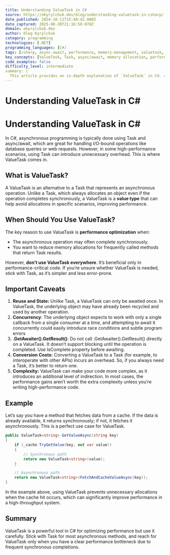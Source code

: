 ```yaml
---
title: Understanding ValueTask in C#
source: https://okyrylchuk.dev/blog/understanding-valuetask-in-csharp/
date_published: 2024-10-11T15:40:42.000Z
date_captured: 2025-08-20T21:16:50.078Z
domain: okyrylchuk.dev
author: Oleg Kyrylchuk
category: programming
technologies: [.NET]
programming_languages: [C#]
tags: [csharp, async-await, performance, memory-management, valuetask, task, asynchronous-programming, optimization]
key_concepts: [ValueTask, Task, async/await, memory allocation, performance optimization, value types, synchronous completion, concurrency issues]
code_examples: false
difficulty_level: intermediate
summary: |
  This article provides an in-depth explanation of `ValueTask` in C#, contrasting it with the standard `Task` for asynchronous operations. It highlights `ValueTask`'s primary benefit: reducing memory allocations and improving performance, especially when operations frequently complete synchronously. The author details specific scenarios where `ValueTask` is advantageous, such as caching, while also outlining critical caveats like its single-await limitation and potential for concurrency issues. The piece concludes by advising developers to use `ValueTask` judiciously, reserving it for performance-critical code paths where its benefits outweigh the added complexity.
---
```

# Understanding ValueTask in C#

# Understanding ValueTask in C#

In C#, asynchronous programming is typically done using Task and async/await, which are great for handling I/O-bound operations like database queries or web requests. However, in some high-performance scenarios, using Task can introduce unnecessary overhead. This is where ValueTask comes in.

## **What is ValueTask?**

A ValueTask is an alternative to a Task that represents an asynchronous operation. Unlike a Task, which always allocates an object even if the operation completes synchronously, a ValueTask is a **value type** that can help avoid allocations in specific scenarios, improving performance.

## **When Should You Use ValueTask?**

The key reason to use ValueTask is **performance optimization** when:

*   The asynchronous operation may often complete synchronously.
*   You want to reduce memory allocations for frequently called methods that return Task results.

However, **don’t use ValueTask everywhere**. It’s beneficial only in performance-critical code. If you’re unsure whether ValueTask is needed, stick with Task, as it’s simpler and less error-prone.

## **Important Caveats**

1.  **Reuse and State:** Unlike Task, a ValueTask can only be awaited once. In ValueTask, the underlying object may have already been recycled and used by another operation.
2.  **Concurrency**: The underlying object expects to work with only a single callback from a single consumer at a time, and attempting to await it concurrently could easily introduce race conditions and subtle program errors
3.  **.GetAwaiter().GetResult()**: Do not call .GetAwaiter().GetResult() directly on a ValueTask. It doesn’t support blocking until the operation is completed. Use IsComplete property before awaiting.
4.  **Conversion Costs:** Converting a ValueTask to a Task (for example, to interoperate with other APIs) incurs an overhead. So, if you always need a Task, it’s better to return one.
5.  **Complexity:** ValueTask can make your code more complex, as it introduces an additional level of indirection. In most cases, the performance gains aren’t worth the extra complexity unless you’re writing high-performance code.

## **Example**

Let’s say you have a method that fetches data from a cache. If the data is already available, it returns synchronously; if not, it fetches it asynchronously. This is a perfect use case for ValueTask.

```csharp
public ValueTask<string> GetValueAsync(string key)
{
    if (_cache.TryGetValue(key, out var value))
    {
        // Synchronous path
        return new ValueTask<string>(value); 
    }

    // Asynchronous path
    return new ValueTask<string>(FetchAndCacheValueAsync(key));
}
```

In the example above, using ValueTask prevents unnecessary allocations when the cache hit occurs, which can significantly improve performance in a high-throughput system.

## **Summary**

ValueTask is a powerful tool in C# for optimizing performance but use it carefully. Stick with Task for most asynchronous methods, and reach for ValueTask only when you have a clear performance bottleneck due to frequent synchronous completions.